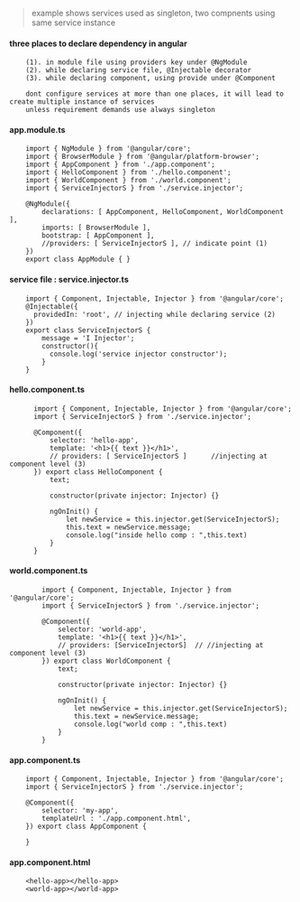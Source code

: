 > example shows services used as singleton, two compnents using same service instance 

#### three places to declare dependency in angular

        (1). in module file using providers key under @NgModule
        (2). while declaring service file, @Injectable decorator
        (3). while declaring component, using provide under @Component
        
        dont configure services at more than one places, it will lead to create multiple instance of services
        unless requirement demands use always singleton
        
#### app.module.ts 

        import { NgModule } from '@angular/core';
        import { BrowserModule } from '@angular/platform-browser';
        import { AppComponent } from './app.component';
        import { HelloComponent } from './hello.component';
        import { WorldComponent } from './world.component';
        import { ServiceInjectorS } from './service.injector';

        @NgModule({
            declarations: [ AppComponent, HelloComponent, WorldComponent ],
            imports: [ BrowserModule ],
            bootstrap: [ AppComponent ],
            //providers: [ ServiceInjectorS ], // indicate point (1)
        })
        export class AppModule { }

#### service file : service.injector.ts

        import { Component, Injectable, Injector } from '@angular/core';
        @Injectable({
          providedIn: 'root', // injecting while declaring service (2)
        })
        export class ServiceInjectorS {
            message = 'I Injector';
            constructor(){
              console.log('service injector constructor');
            }
        }
         
         
#### hello.component.ts   

          import { Component, Injectable, Injector } from '@angular/core';
          import { ServiceInjectorS } from './service.injector';

          @Component({
              selector: 'hello-app', 
              template: '<h1>{{ text }}</h1>',
              // providers: [ ServiceInjectorS ]      //injecting at component level (3)
          }) export class HelloComponent {
              text;

              constructor(private injector: Injector) {}

              ngOnInit() {
                  let newService = this.injector.get(ServiceInjectorS);
                  this.text = newService.message;
                  console.log("inside hello comp : ",this.text)
              } 
          }
          
#### world.component.ts

            import { Component, Injectable, Injector } from '@angular/core';
            import { ServiceInjectorS } from './service.injector';

            @Component({
                selector: 'world-app', 
                template: '<h1>{{ text }}</h1>',
                // providers: [ServiceInjectorS]  // //injecting at component level (3)
            }) export class WorldComponent {
                text;

                constructor(private injector: Injector) {}

                ngOnInit() {
                    let newService = this.injector.get(ServiceInjectorS);
                    this.text = newService.message;
                    console.log("world comp : ",this.text)
                } 
            }
            
#### app.component.ts

        import { Component, Injectable, Injector } from '@angular/core';
        import { ServiceInjectorS } from './service.injector';

        @Component({
            selector: 'my-app', 
            templateUrl : './app.component.html',
        }) export class AppComponent {

        }

#### app.component.html

        <hello-app></hello-app>
        <world-app></world-app>
